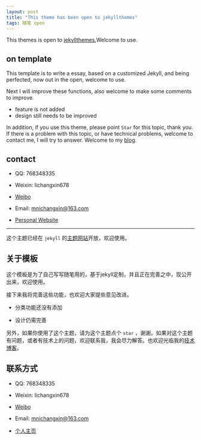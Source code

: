 ```yaml
---
layout: post
title: "This theme has been open to jekyllthemes"
tags: 随笔 open
---
```


This themes is open to [jekyllthemes](http://jekyllthemes.org/),Welcome to use.

## on template

This template is to write a essay, based on a customized Jekyll, and being perfected, now out in the open, welcome to use.

Next I will improve these functions, also welcome to make some comments to improve.

* feature is not added
* design still needs to be improved

In addition, if you use this theme, please point `Star` for this topic, thank you. If there is a problem with this topic, or have technical problems, welcome to contact me, I will try to answer. Welcome to my [blog](http://mnichangxin.com/blog).

## contact

* QQ: 768348335

* Weixin: lichangxin678

* [Weibo](http://weibo.com/123happylife)

* Email: mnichangxin@163.com

* [Personal Website](http://mnichangxin.com)

---

这个主题已经在 `jekyll` 的[主题网站](http://jekyllthemes.org/)开放，欢迎使用。

## 关于模板

这个模板是为了自己写写随笔用的，基于jekyll定制，并且正在完善之中，现公开出来，欢迎使用。

接下来我将完善这些功能，也欢迎大家提些意见改进。

* 分类功能还没有添加

* 设计仍需完善

另外，如果你使用了这个主题，请为这个主题点个 `star` ，谢谢。如果对这个主题有问题，或者有技术上的问题，欢迎联系我，我会尽力解答。也欢迎光临我的[技术博客](http://mnichangxin.com/blog)。

## 联系方式

* QQ: 768348335

* Weixin: lichangxin678

* [Weibo](http://weibo.com/123happylife)

* Email: mnichangxin@163.com

* [个人主页](http://mnichangxin.com)
